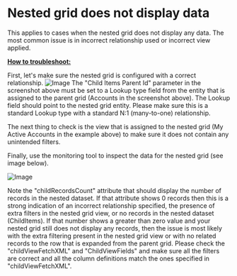 # Nested grid does not display data

This applies to cases when the nested grid does not display any data. The most common issue is in incorrect relationship used or incorrect view applied.

**<u>How to troubleshoot:</u>**

First, let's make sure the nested grid is configured with a correct relationship.
![Image](images/image25.png)
The "Child Items Parent Id" parameter in the screenshot above must be set to a Lookup type field from the entity that is assigned to the parent grid (Accounts in the screenshot above). The Lookup field should point to the nested grid entity. Please make sure this is a standard Lookup type with a standard N:1 (many-to-one) relationship.

The next thing to check is the view that is assigned to the nested grid (My Active Accounts in the example above) to make sure it does not contain any unintended filters.

Finally, use the monitoring tool to inspect the data for the nested grid (see image below).

![Image](images/image26.png)

Note the "childRecordsCount" attribute that should display the number of records in the nested dataset. If that attribute shows 0 records then this is a strong indication of an incorrect relationship specified, the presence of extra filters in the nested grid view, or no records in the nested dataset (ChildItems). If that number shows a greater than zero value and your nested grid still does not display any records, then the issue is most likely with the extra filtering present in the nested grid view or with no related records to the row that is expanded from the parent grid. Please check the "childViewFetchXML" and "ChildViewFields" and make sure all the filters are correct and all the column definitions match the ones specified in "childViewFetchXML".